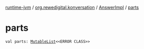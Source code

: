 [runtime-jvm](../../index.md) / [org.rewedigital.konversation](../index.md) / [AnswerImpl](index.md) / [parts](./parts.md)

# parts

`val parts: `[`MutableList`](https://kotlinlang.org/api/latest/jvm/stdlib/kotlin.collections/-mutable-list/index.html)`<<ERROR CLASS>>`